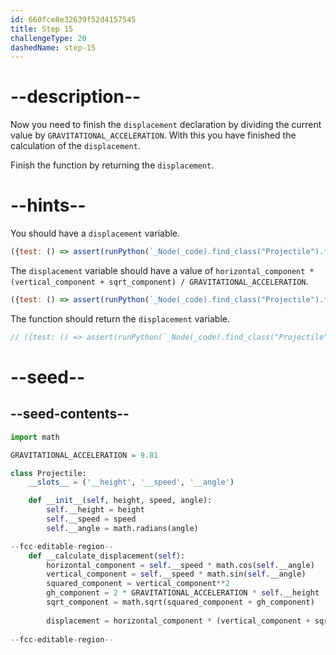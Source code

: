 ```yaml
---
id: 660fce8e32639f52d4157545
title: Step 15
challengeType: 20
dashedName: step-15
---
```


# --description--

Now you need to finish the `displacement` declaration by dividing the current value by `GRAVITATIONAL_ACCELERATION`. With this you have finished the calculation of the `displacement`.

Finish the function by returning the `displacement`.

# --hints--

You should have a `displacement` variable.

```js
({test: () => assert(runPython(`_Node(_code).find_class("Projectile").find_function("__calculate_displacement").has_variable('displacement')`))})
```

The `displacement` variable should have a value of `horizontal_component * (vertical_component + sqrt_component) / GRAVITATIONAL_ACCELERATION`.

```js
({test: () => assert(runPython(`_Node(_code).find_class("Projectile").find_function("__calculate_displacement").find_variable('displacement').is_equivalent('displacement = horizontal_component * (vertical_component + sqrt_component) / GRAVITATIONAL_ACCELERATION')`))})
```

The function should return the `displacement` variable.

```js
// ({test: () => assert(runPython(`_Node(_code).find_class("Projectile").find_function("__calculate_displacement").has_return('displacement')`))})
```

# --seed--

## --seed-contents--

```py
import math

GRAVITATIONAL_ACCELERATION = 9.81

class Projectile:
    __slots__ = ('__height', '__speed', '__angle')

    def __init__(self, height, speed, angle):
        self.__height = height
        self.__speed = speed
        self.__angle = math.radians(angle)

--fcc-editable-region--
    def __calculate_displacement(self):
        horizontal_component = self.__speed * math.cos(self.__angle)
        vertical_component = self.__speed * math.sin(self.__angle)
        squared_component = vertical_component**2
        gh_component = 2 * GRAVITATIONAL_ACCELERATION * self.__height
        sqrt_component = math.sqrt(squared_component + gh_component)
        
        displacement = horizontal_component * (vertical_component + sqrt_component)
        
--fcc-editable-region--
        
```
